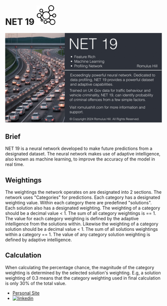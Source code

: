 # NET 19 <img src="https://github.com/romulushill/NET19/blob/main/resources/images/icon-small.png" alt="Main Logo">

<img src="https://github.com/romulushill/NET19/blob/main/resources/images/NET19.png" alt="Romulus Hill's NET19 Banner - Neural Network Traffic Monitoring, Software Developer, Computational Pioneer">

## Brief

NET 19 is a neural network developed to make future predictions from a designated dataset.
The neural network makes use of adaptive intelligence, also known as machine learning, to improve the accuracy of the model in real time.

## Weightings
The weightings the network operates on are designated into 2 sections.
The network uses "Categories" for predictions. Each category has a designated weighting value. Within each category there are predefined "solutions". Each solution also has a designated weighting.
The weighting of a category should be a decimal value < 1. The sum of all category weightings is == 1. The value for each category weighting is defined by the adaptive intelligence from the solutions within.
Likewise the weighting of a category solution should be a decimal value < 1. The sum of all solutions weightings within a category  == 1. The value of any category solution weighting is defined by adaptive intelligence.

## Calculation
When calculating the percentage chance, the magnitude of the category weighting is determined by the selected solution's weighting.
E.g, a solution weighting of 0.3 means that the category weighting used in final calculation is only 30% of the total value.


- <a href="https://romulushill.co.uk/">Personal Site</a>
- <a href="https://www.linkedin.com/in/romulushill/">![linkedin](https://img.shields.io/badge/LinkedIn-0077B5?style=for-the-badge&logo=Linkedin&logoColor=white)</a>
